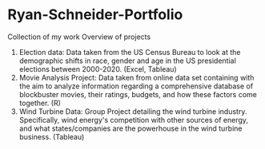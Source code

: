 # Ryan-Schneider-Portfolio
Collection of my work
Overview of projects
1. Election data: Data taken from the US Census Bureau to look at the demographic shifts in race, gender and age in the US presidential elections between 2000-2020. (Excel, Tableau)
2. Movie Analysis Project: Data taken from online data set containing with the aim to analyze information regarding a comprehensive database of blockbuster movies, their ratings, budgets, and how these factors come together. (R)
3. Wind Turbine Data: Group Project detailing the wind turbine industry. Specifically, wind energy's competition with other sources of energy, and what states/companies are the powerhouse in the wind turbine business. (Tableau)
